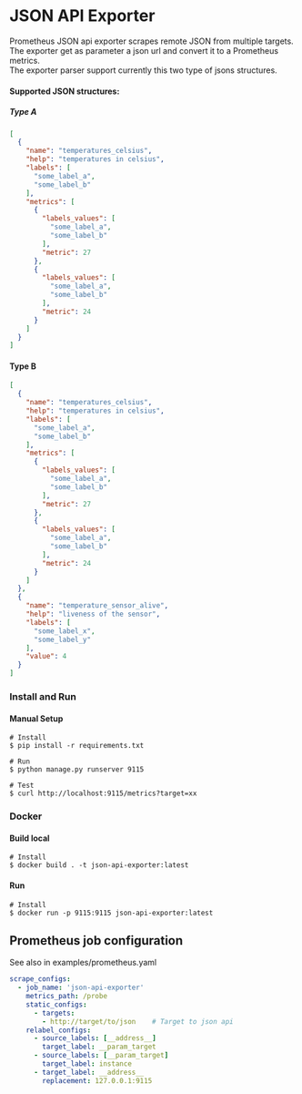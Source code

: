 # JSON API Exporter
Prometheus JSON api exporter scrapes remote JSON from multiple targets.<br>
The exporter get as parameter a json url and convert it to a Prometheus metrics. <br>
The exporter parser support currently this two type of jsons structures. <br>

#### Supported JSON structures:
##### Type A 
```json
[
  {
    "name": "temperatures_celsius",
    "help": "temperatures in celsius",
    "labels": [
      "some_label_a",
      "some_label_b"
    ],
    "metrics": [
      {
        "labels_values": [
          "some_label_a",
          "some_label_b"
        ],
        "metric": 27
      },
      {
        "labels_values": [
          "some_label_a",
          "some_label_b"
        ],
        "metric": 24
      }
    ]
  }
]
```

#### Type B
```json
[
  {
    "name": "temperatures_celsius",
    "help": "temperatures in celsius",
    "labels": [
      "some_label_a",
      "some_label_b"
    ],
    "metrics": [
      {
        "labels_values": [
          "some_label_a",
          "some_label_b"
        ],
        "metric": 27
      },
      {
        "labels_values": [
          "some_label_a",
          "some_label_b"
        ],
        "metric": 24
      }
    ]
  },
  {
    "name": "temperature_sensor_alive",
    "help": "liveness of the sensor",
    "labels": [
      "some_label_x",
      "some_label_y"
    ],
    "value": 4
  }
]
```

### Install and Run

#### Manual Setup

```shell
# Install
$ pip install -r requirements.txt

# Run
$ python manage.py runserver 9115

# Test
$ curl http://localhost:9115/metrics?target=xx
```

### Docker
#### Build local

```shell
# Install
$ docker build . -t json-api-exporter:latest
```
#### Run

```shell
# Install
$ docker run -p 9115:9115 json-api-exporter:latest
```



## Prometheus job configuration
See also in examples/prometheus.yaml

```yaml
scrape_configs:
  - job_name: 'json-api-exporter'
    metrics_path: /probe
    static_configs:
      - targets:
        - http://target/to/json    # Target to json api
    relabel_configs:
      - source_labels: [__address__]
        target_label: __param_target
      - source_labels: [__param_target]
        target_label: instance
      - target_label: __address__
        replacement: 127.0.0.1:9115 
```